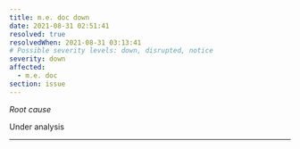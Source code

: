 ```yaml
---
title: m.e. doc down
date: 2021-08-31 02:51:41
resolved: true
resolvedWhen: 2021-08-31 03:13:41
# Possible severity levels: down, disrupted, notice
severity: down
affected:
  - m.e. doc
section: issue
---
```


*Root cause*

Under analysis

---


